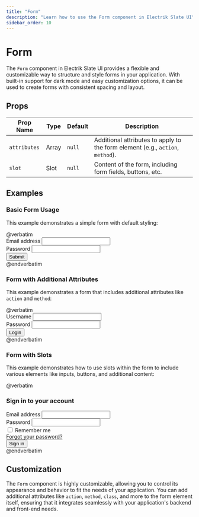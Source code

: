 ```yaml
---
title: "Form"
description: "Learn how to use the Form component in Electrik Slate UI"
sidebar_order: 10
---
```


# Form

The `Form` component in Electrik Slate UI provides a flexible and customizable way to structure and style forms in your application. With built-in support for dark mode and easy customization options, it can be used to create forms with consistent spacing and layout.

## Props

| Prop Name      | Type    | Default | Description                                                           |
|----------------|---------|---------|-----------------------------------------------------------------------|
| `attributes`   | Array   | `null`  | Additional attributes to apply to the form element (e.g., `action`, `method`). |
| `slot`         | Slot    | `null`  | Content of the form, including form fields, buttons, etc.             |

## Examples

### Basic Form Usage

This example demonstrates a simple form with default styling:

<x-code-preview>
@verbatim
<!-- Basic Form -->
<x-slate::form action="/submit" method="POST">
    <div>
        <label for="email" class="block text-sm font-medium text-gray-700">Email address</label>
        <input type="email" name="email" id="email" required class="mt-1 block w-full rounded-md border-gray-300 shadow-sm focus:border-indigo-500 focus:ring-indigo-500 sm:text-sm">
    </div>
    <div>
        <label for="password" class="block text-sm font-medium text-gray-700">Password</label>
        <input type="password" name="password" id="password" required class="mt-1 block w-full rounded-md border-gray-300 shadow-sm focus:border-indigo-500 focus:ring-indigo-500 sm:text-sm">
    </div>
    <div>
        <button type="submit" class="px-4 py-2 bg-blue-500 text-white rounded-md">Submit</button>
    </div>
</x-slate::form>
@endverbatim
</x-code-preview>

### Form with Additional Attributes

This example demonstrates a form that includes additional attributes like `action` and `method`:

<x-code-preview>
@verbatim
<!-- Form with Additional Attributes -->
<x-slate::form action="/login" method="POST" class="space-y-6">
    <div>
        <label for="username" class="block text-sm font-medium text-gray-700">Username</label>
        <input type="text" name="username" id="username" required class="mt-1 block w-full rounded-md border-gray-300 shadow-sm focus:border-indigo-500 focus:ring-indigo-500 sm:text-sm">
    </div>
    <div>
        <label for="password" class="block text-sm font-medium text-gray-700">Password</label>
        <input type="password" name="password" id="password" required class="mt-1 block w-full rounded-md border-gray-300 shadow-sm focus:border-indigo-500 focus:ring-indigo-500 sm:text-sm">
    </div>
    <div>
        <button type="submit" class="px-4 py-2 bg-green-500 text-white rounded-md">Login</button>
    </div>
</x-slate::form>
@endverbatim
</x-code-preview>

### Form with Slots

This example demonstrates how to use slots within the form to include various elements like inputs, buttons, and additional content:

<x-code-preview>
@verbatim
<!-- Form with Slots -->
<x-slate::form>
    <x-slot name="header">
        <h3 class="text-lg leading-6 font-medium text-gray-900">Sign in to your account</h3>
    </x-slot>
    <div>
        <label for="email" class="block text-sm font-medium text-gray-700">Email address</label>
        <input type="email" name="email" id="email" required class="mt-1 block w-full rounded-md border-gray-300 shadow-sm focus:border-indigo-500 focus:ring-indigo-500 sm:text-sm">
    </div>
    <div>
        <label for="password" class="block text-sm font-medium text-gray-700">Password</label>
        <input type="password" name="password" id="password" required class="mt-1 block w-full rounded-md border-gray-300 shadow-sm focus:border-indigo-500 focus:ring-indigo-500 sm:text-sm">
    </div>
    <div class="flex items-center justify-between">
        <div class="flex items-center">
            <input id="remember_me" name="remember_me" type="checkbox" class="h-4 w-4 text-indigo-600 border-gray-300 rounded focus:ring-indigo-500">
            <label for="remember_me" class="ml-2 block text-sm text-gray-900">Remember me</label>
        </div>
        <div class="text-sm">
            <a href="#" class="font-medium text-indigo-600 hover:text-indigo-500">Forgot your password?</a>
        </div>
    </div>
    <div>
        <button type="submit" class="px-4 py-2 bg-blue-500 text-white rounded-md">Sign in</button>
    </div>
</x-slate::form>
@endverbatim
</x-code-preview>

## Customization

The `Form` component is highly customizable, allowing you to control its appearance and behavior to fit the needs of your application. You can add additional attributes like `action`, `method`, `class`, and more to the form element itself, ensuring that it integrates seamlessly with your application's backend and front-end needs.